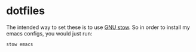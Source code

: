 # dotfiles

The intended way to set these is to use [GNU stow](https://www.gnu.org/software/stow/).  So in order to install my emacs configs, you would just run:

``` sh
stow emacs
```

